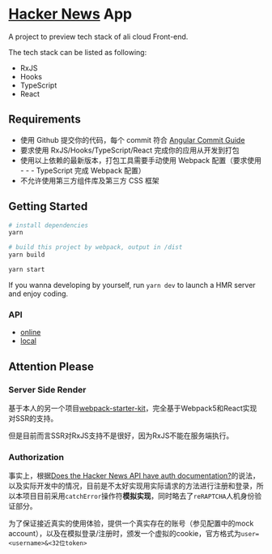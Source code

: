 # [Hacker News](https://news.ycombinator.com/) App

A project to preview tech stack of ali cloud Front-end.

The tech stack can be listed as following:

- RxJS
- Hooks
- TypeScript
- React

## Requirements

- 使用 Github 提交你的代码，每个 commit 符合 [Angular Commit Guide](https://github.com/angular/angular/blob/master/CONTRIBUTING.md#commit)
- 要求使用 RxJS/Hooks/TypeScript/React 完成你的应用从开发到打包
- 使用以上依赖的最新版本，打包工具需要手动使用 Webpack 配置（要求使用 - - - TypeScript 完成 Webpack 配置）
- 不允许使用第三方组件库及第三方 CSS 框架

## Getting Started

```bash
# install dependencies
yarn

# build this project by webpack, output in /dist
yarn build

yarn start
```

If you wanna developing by yourself, run `yarn dev` to launch a HMR server and enjoy coding.

### API

- [online](https://hackernews.api-docs.io/v0/overview/introduction)
- [local](./docs/API.md)

## Attention Please

### Server Side Render

基于本人的另一个项目[webpack-starter-kit](https://github.com/Laffery/webpack-starter-kit)，完全基于Webpack5和React实现对SSR的支持。

但是目前而言SSR对RxJS支持不是很好，因为RxJS不能在服务端执行。

### Authorization

事实上，根据[Does the Hacker News API have auth documentation?](https://news.ycombinator.com/item?id=24127575)的说法，以及实际开发中的情况，目前是不太好实现用实际请求的方法进行注册和登录，所以本项目目前采用`catchError`操作符**模拟实现**，同时略去了`reRAPTCHA`人机身份验证部分。

为了保证接近真实的使用体验，提供一个真实存在的账号（参见配置中的mock account），以及在模拟登录/注册时，颁发一个虚拟的cookie，官方格式为`user=<username>&<32位token>`
